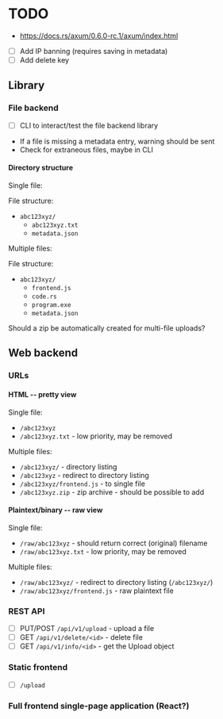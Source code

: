 # TODO

- https://docs.rs/axum/0.6.0-rc.1/axum/index.html

- [ ] Add IP banning (requires saving in metadata)
- [ ] Add delete key

## Library

### File backend

- [ ] CLI to interact/test the file backend library

- If a file is missing a metadata entry, warning should be sent
- Check for extraneous files, maybe in CLI

#### Directory structure

Single file:

File structure:

- `abc123xyz/`
  - `abc123xyz.txt`
  - `metadata.json`

Multiple files:

File structure:

- `abc123xyz/`
  - `frontend.js`
  - `code.rs`
  - `program.exe`
  - `metadata.json`

Should a zip be automatically created for multi-file uploads?

## Web backend

### URLs

#### HTML -- pretty view

Single file:

- `/abc123xyz`
- `/abc123xyz.txt` - low priority, may be removed

Multiple files:

- `/abc123xyz/` - directory listing
- `/abc123xyz` - redirect to directory listing
- `/abc123xyz/frontend.js` - to single file
- `/abc123xyz.zip` - zip archive - should be possible to add

#### Plaintext/binary -- raw view

Single file:

- `/raw/abc123xyz` - should return correct (original) filename
- `/raw/abc123xyz.txt` - low priority, may be removed

Multiple files:

- `/raw/abc123xyz/` - redirect to directory listing (`/abc123xyz/`)
- `/raw/abc123xyz/frontend.js` - raw plaintext file

### REST API

- [ ] PUT/POST `/api/v1/upload` - upload a file
- [ ] GET `/api/v1/delete/<id>` - delete file
- [ ] GET `/api/v1/info/<id>` - get the Upload object

### Static frontend

- [ ] `/upload`

### Full frontend single-page application (React?)
